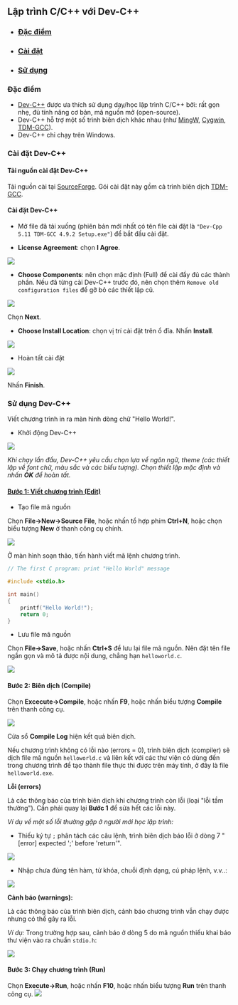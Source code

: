 ## Lập trình C/C++ với Dev-C++
- ### [Đặc điểm](#specs)
- ### [Cài đặt](#install)
- ### [Sử dụng](#use)

### Đặc điểm <a name="specs"/>
- [Dev-C++](https://www.bloodshed.net/) được ưa thích sử dụng dạy/học lập trình C/C++ bởi: rất gọn nhẹ, đủ tính năng cơ bản, mã nguồn mở (open-source).
- Dev-C++ hỗ trợ một số trình biên dịch khác nhau (như [MingW](https://www.mingw-w64.org/), [Cygwin](http://cygwin.com/), [TDM-GCC](https://sourceforge.net/projects/tdm-gcc/)).
- Dev-C++ chỉ chạy trên Windows.

### Cài đặt Dev-C++ <a name="install"/>
#### Tải nguồn cài đặt Dev-C++
Tải nguồn cài tại [SourceForge](https://sourceforge.net/projects/orwelldevcpp/files/latest/download). Gói cài đặt này gồm cả trình biên dịch [TDM-GCC](https://sourceforge.net/projects/tdm-gcc/).
#### Cài đặt Dev-C++
- Mở file đã tải xuống (phiên bản mới nhất có tên file cài đặt là `"Dev-Cpp 5.11 TDM-GCC 4.9.2 Setup.exe"`) để bắt đầu cài đặt.

- **License Agreement**: chọn **I Agree**.
<img src="figs/devcpp-install-01.PNG">

- **Choose Components**: nên chọn mặc định (Full) để cài đầy đủ các thành phần. Nếu đã từng cài Dev-C++ trước đó, nên chọn thêm `Remove old configuration files` để gỡ bỏ các thiết lập cũ.

<img src="figs/devcpp-install-02.PNG"/>

Chọn **Next**.

- **Choose Install Location**: chọn vị trí cài đặt trên ổ đĩa. 
Nhấn **Install**.
<img src="figs/devcpp-install-03.PNG"/>

- Hoàn tất cài đặt

<img src="figs/devcpp-install-04.PNG"/>

Nhấn **Finish**.

### Sử dụng Dev-C++ <a name="use"/>
Viết chương trình in ra màn hình dòng chữ "Hello World!".
- Khởi động Dev-C++
<img src="figs/devcpp-install-05.PNG"/>

*Khi chạy lần đầu, Dev-C++ yêu cầu chọn lựa về ngôn ngữ, theme (các thiết lập về font chữ, màu sắc và các biểu tượng). Chọn thiết lập mặc định và nhấn **OK** để hoàn tất.*

#### [Bước 1: Viết chương trình (Edit)](#edit)
- Tạo file mã nguồn

Chọn **File->New->Source File**, hoặc nhấn tổ hợp phím **Ctrl+N**, hoặc chọn biểu tượng **New** ở thanh công cụ chính.

<img src="figs/devcpp-install-06.png"/>

Ở màn hình soạn thảo, tiến hành viết mã lệnh chương trình.
```c
// The first C program: print "Hello World" message

#include <stdio.h>

int main()
{
	printf("Hello World!");
	return 0;
}
```
- Lưu file mã nguồn

Chọn **File->Save**, hoặc nhấn **Ctrl+S** để lưu lại file mã nguồn. Nên đặt tên file ngắn gọn và mô tả được nội dung, chẳng hạn `helloworld.c`.

<img src="figs/devcpp-install-08.PNG"/>

#### Bước 2: Biên dịch (Compile)

Chọn **Excecute->Compile**, hoặc nhấn **F9**, hoặc nhấn biểu tượng **Compile** trên thanh công cụ.

<img src="figs/devcpp-install-09.png"/>

Cửa sổ **Compile Log** hiện kết quả biên dịch.

Nếu chương trình không có lỗi nào (errors = 0), trình biên dịch (compiler) sẽ dịch file mã nguồn `helloworld.c` và liên kết với các thư viện có dùng đến trong chương trình để tạo thành file thực thi được trên máy tính, ở đây là file `helloworld.exe`.

**Lỗi (errors)** 

Là các thông báo của trình biên dịch khi chương trình còn lỗi (loại "lỗi tầm thường"). Cần phải quay lại **Bước 1** để sửa hết các lỗi này.

*Ví dụ về một số lỗi thường gặp ở người mới học lập trình:*

- Thiếu ký tự `;` phân tách các câu lệnh, trình biên dịch báo lỗi ở dòng 7 "[error] expected ';' before 'return'". 

<img src="figs/error01.PNG"/>


- Nhập chưa đúng tên hàm, từ khóa, chuỗi định dạng, cú pháp lệnh, v.v..:

<img src="figs/error02.PNG"/>

**Cảnh báo (warnings):**

Là các thông báo của trình biên dịch, cảnh báo chương trình vẫn chạy được nhưng có thể gây ra lỗi. 

*Ví dụ:* 
Trong trường hợp sau, cảnh báo ở dòng 5 do mã nguồn thiếu khai báo thư viện vào ra chuẩn `stdio.h`:

<img src="figs/warning01.PNG"/>


#### Bước 3: Chạy chương trình (Run)

Chọn **Execute->Run**, hoặc nhấn **F10**, hoặc nhấn biểu tượng **Run** trên thanh công cụ.
<img src="figs/devcpprun01.PNG"/>
